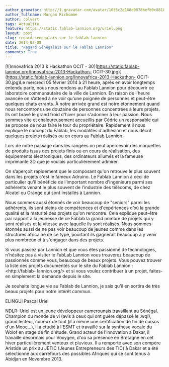 ```yaml
---
author_gravatar: http://1.gravatar.com/avatar/1055c2d168d9878befb9c8810eda96dc?s=96&d=mm&r=g
author_fullname: Morgan Richomme
author: colvert
tags: Actualité
feature: https://static.fablab-lannion.org/uriel.png
layout: post
slug: regard-senegalais-sur-le-fablab-lannion
date: 2014-02-08
title: "Regard Sénégalais sur le Fablab Lannion"
comments: True
---
```

[![Innovafrica 2013 & Hackathon OCIT -
30](https://static.fablab-lannion.org/Innovafrica-2013-Hackathon-
OCIT-30.jpg)](https://static.fablab-lannion.org/Innovafrica-2013-Hackathon-
OCIT-30.jpg)Le mercredi 05 février 2014 à 21 heure, après en avoir longtemps
entendu parlé, nous nous rendons au Fablab Lannion pour découvrir ce
laboratoire communautaire de la ville de Lannion. En raison de l'heure avancée
on s’attend à ne voir qu'une poignée de personnes et peut-être quelques chats
errants. À notre arrivée grand est notre étonnement quand nous rencontrons une
douzaine de personnes concentrées à leurs projets. Ils ont bravé le grand
froid d'hiver pour s'adonner à leur passion. Nous sommes vite et
chaleureusement accueillis par Cédric un responsable qui se propose de nous
faire le tour du propriétaire. Rapidement il nous explique le concept du
Fablab, les modalités d'adhésion et nous décrit quelques projets réalisés ou
en cours au Fablab Lannion.

Lors de notre passage dans les rangées on peut apercevoir des maquettes de
produits issus des projets finis ou en cours de réalisation, des équipements
électroniques, des ordinateurs allumés et la fameuse imprimante 3D que je
voulais particulièrement admirer.

On s’aperçoit rapidement que le composant qu'on retrouve le plus souvent dans
les projets c'est le fameux Adruino. Le Fablab Lannion à ceci de particulier
qu'il bénéficie de l'important nombre d'ingénieurs parmi ses adhérents venant
le plus souvent de l'industrie des télécoms, de chez Alcatel ou Orange qui
sont installés à Lannion.

Nous sommes aussi étonnés de voir beaucoup de "seniors" parmi les adhérents,
ils sont pleins de compétences et d'expériences d’où la grande qualité et la
maturité des projets qu'on rencontre. Cela explique peut-être par rapport à la
jeunesse de ce Fablab la grand nombre de projets qui y sont réalisés et la
vitesse avec laquelle ils sont réalisés. Nous sommes étonnés aussi de ne pas
voir beaucoup de jeunes comme dans les structures africaine de ce type,
pourtant ils gagnerait beaucoup à y venir plus nombreux et à s'engager dans
des projets.

Si vous passez par Lannion et que vous êtes passionné de technologies,
n'hésitez pas à visiter le FabLab Lannion vous trouverez beaucoup de
passionnés comme vous, beaucoup de beaux projets. Vous pouvez trouver la liste
des projets documentés sur le site du Fablab Lannion : <http://fablab-
lannion.org/> et si vous voulez contribuer à un projet, faites-en simplement
la demande depuis le site.

Je souhaite longue vie au Fablab de Lannion, je sais qu'il en sortira de très
beaux projets pour notre intérêt commun.

ELINGUI Pascal Uriel

NDLR: Uriel est un jeune développeur camerounais travaillant au Sénégal.
Champion du monde de vi (avis à ceux qui ont guère dépassé le :wq!), grand
lecteur, curieux de tout (il a même une certification de fin de cursus d'un
Mooc…), il a étudié à l'ESMT et travaillé sur la synthèse vocale du Wolof en
stage de fin d'étude. Grand acteur de l'innovation à Dakar, il travaille
désormais pour Voxygen, d'où sa présence en Bretagne en cet hiver
particulièrement venteux et pluvieux. Il a remporté avec son compère Aristide
un prix au JETIC (Jeunes Entrepreneurs des TIC) à Dakar et a été sélectionné
aux carrefours des possibles Afriques qui se sont tenus à Abidjan en Novembre
2013.


